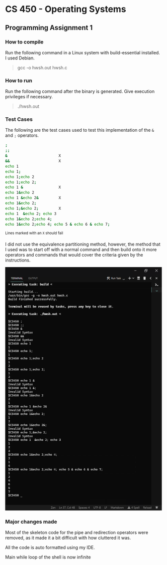 # CS 450 - Operating Systems
## Programming Assignment 1

### How to compile

Run the following command in a Linux system with build-essential installed.
I used Debian.
> gcc -o hwsh.out hwsh.c


### How to run

Run the following command after the binary is generated.
Give execution privileges if necessary.
> ./hwsh.out

### Test Cases
The following are the test cases used to test this implementation of the `&` and `;` operators.

``` sh
;
;;
&                       X
&&                      X
echo 1
echo 1;
echo 1;echo 2
echo 1;echo 2;
echo 1 &                X
echo 1&echo 2
echo 1 &echo 2&         X
echo 1&echo 2;
echo 1;&echo 2;         X
echo 1  &echo 2; echo 3
echo 1&echo 2;echo 4;
echo 1&echo 2;echo 4; echo 5 & echo 6 & echo 7;
```
<sup>Lines marked with an `X` should fail</sup>

I did not use the equivalence partitioning method, however, the method that I used was to start off with a normal command and then build onto it more operators and commands that would cover the criteria given by the instructions.

![Test Cases Running](hwshRunning.png "Test Cases Running")

### Major changes made

Most of the skeleton code for the pipe and redirection operators were removed, as it made it a bit difficult with how cluttered it was.

All the code is auto formatted using my IDE.

Main while loop of the shell is now infinite 